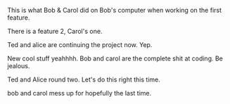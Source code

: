 This is what Bob & Carol did on Bob's computer when working on the first feature.

There is a feature 2, Carol's one.

Ted and alice are continuing the project now. Yep.

New cool stuff yeahhhh.
Bob and carol are the complete shit at coding. Be jealous.

Ted and Alice round two. Let's do this right this time.

bob and carol mess up for hopefully the last time.
